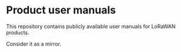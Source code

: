# Product user manuals

This repository contains publicly available user manuals for LoRaWAN products.

Consider it as a mirror.